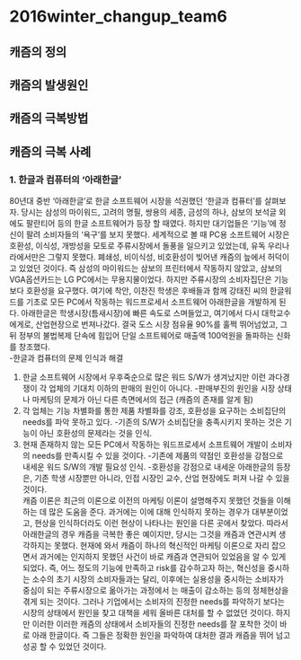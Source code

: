 # 2016winter_changup_team6
 
## 캐즘의 정의
## 캐즘의 발생원인
## 캐즘의 극복방법
## 캐즘의 극복 사례      
### 1. 한글과 컴퓨터의 ‘아래한글’     
 80년대 중반 ‘아래한글’로 한글 소프트웨어 시장을 석권했던 ‘한글과 컴퓨터’를 살펴보자. 당시는 삼성의 마이워드, 고려의 명필, 쌍용의 세종, 금성의 하나, 삼보의 보석글 외에도 팔란티어 등의 한글 소프트웨어가 등장 할 때였다. 하지만 대기업들은 ‘기능’에 정신이 팔려 소비자들의 ‘욕구’를 보지 못했다. 세계적으로 볼 때 PC용 소프트웨어 시장은 호환성, 이식성, 개방성을 모토로 주류시장에서 돌풍을 일으키고 있었는데, 유독 우리나라에서만은 그렇지 못했다. 폐쇄성, 비이식성, 비호환성이 빚어낸 캐즘의 늪에서 허덕이고 있었던 것이다. 즉 삼성의 마이워드는 삼보의 프린터에서 작동하지 않았고, 삼보의 VGA옵션카드는 LG PC에서는 무용지물이었다. 
 하지만 주류시장의 소비자집단은 기능보다 호환성을 요구했다. 여기에 착안, 이찬진 학생은 후배들과 함께 강태진 씨의 한글워드를 기초로 모든 PC에서 작동하는 워드프로세서 소프트웨어 아래한글을 개발하게 된다. 아래한글은 학생시장(틈새시장)에 빠른 속도로 스며들었고, 여기에서 다시 대학교수에게로, 산업현장으로 번져나갔다. 결국 도스 시장 점유율 90%를 훌쩍 뛰어넘었고, 그 뒤 정부의 불법복제 단속에 힘입어 단일 소프트웨어로 매출액 100억원을 돌파하는 신화를 창조했다.     
-한글과 컴퓨터의 문제 인식과 해결     
1. 한글 소프트웨어 시장에서 우후죽순으로 많은 워드 S/W가 생겨났지만 이런 과다경쟁이 각 업체의 기대치 이하의 판매의 원인이 아니다. 
-판매부진의 원인을 시장 상태나 마케팅의 문제가 아닌 다른 측면에서의 접근 (캐즘의 존재를 알게 됨) 
2. 각 업체는 기능 차별화를 통한 제품 차별화를 강조, 호환성을 요구하는 소비집단의 needs를 파악 못하고 있다. 
-기존의 S/W가 소비집단을 충족시키지 못하는 것은 기능이 아닌 호환성의 문제라는 것을 인식. 
3. 현재 존재하지 않는 모든 PC에서 작동하는 워드프로세서 소프트웨어 개발이 소비자의 needs를 만족시킬 수 있을 것이다.
-기존에 제품의 약점인 호환성을 강점으로 내세운 워드 S/W의 개발 필요성 인식. 
-호환성을 강점으로 내세운 아래한글의 등장은, 기존 학생 시장뿐만 아니라, 인접 시장인 교수, 산업 현장에도 퍼져 나갈 수 있을 것이다.      
 캐즘 이론은 최근의 이론으로 이전의 마케팅 이론이 설명해주지 못했던 것들을 이해하는 데 많은 도움을 준다. 과거에는 이에 대해 인식하지 못하는 경우가 대부분이었고, 현상을 인식하더라도 이런 현상이 나타나는 원인을 다른 곳에서 찾았다. 따라서 아래한글의 경우 캐즘을 극복한 좋은 예이지만, 당시는 그것을 캐즘과 연관시켜 생각하지는 못했다. 현재에 와서 캐즘이 하나의 혁신적인 마케팅 이론으로 자리 잡으면서 과거에는 인지하지 못했던 사건이 바로 캐즘과 연관되어 있었음을 알 수 있게 되었다. 즉, 어느 정도의 기능에 만족하고 risk를 감수하고자 하는, 혁신성을 중시하는 소수의 초기 시장의 소비자들과는 달리, 이후에는 실용성을 중시하는 소비자가 중심이 되는 주류시장으로 옮아가는 과정에서 는 매출이 감소하는 등의 정체현상을 겪게 되는 것이다. 그러나 기업에서는 소비자의 진정한 needs를 파악하기 보다는 시장의 상태에서 원인을 찾고 대책을 세워 올바른 대처를 할 수 없었던 것이다. 하지만 이러한 이러한 캐즘의 상태에서 소비자들의 진정한 needs를 잘 포착한 것이 바로 아래 한글이다. 즉 그들은 정확한 원인을 파악하여 대처한 결과 캐즘을 뛰어 넘고 성공 할 수 있었던 것이다.            

